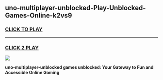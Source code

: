 
## uno-multiplayer-unblocked-Play-Unblocked-Games-Online-k2vs9
<h3>
<a href="https://premium76.site?title=uno-multiplayer-unblocked&ref=25A">CLICK TO PLAY</a></h3>
<hr>

<h3>
<a href="https://premium76.site?title=uno-multiplayer-unblocked&ref=25A">CLICK 2 PLAY</a>
  
</h3>

<a href="https://premium76.site?title=uno-multiplayer-unblocked&ref=25A"><img src="https://clearcache.store/games.png"></a>


**uno-multiplayer-unblocked games unblocked: Your Gateway to Fun and Accessible Online Gaming**
